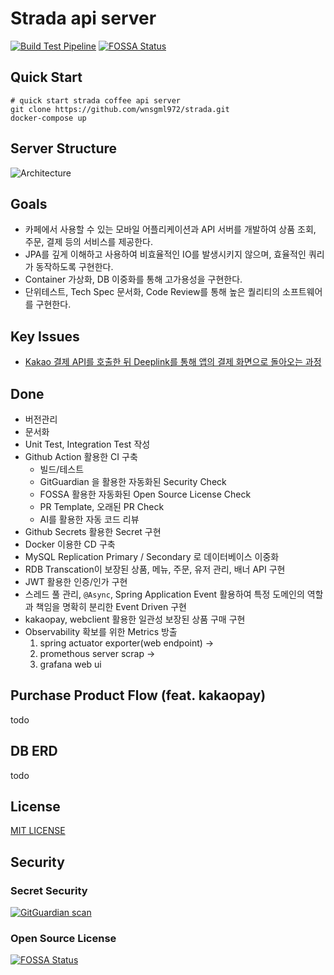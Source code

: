 # Strada api server

[![Build Test Pipeline](https://github.com/Coffee-Street/strada/workflows/build-test-pipeline/badge.svg)](https://github.com/Coffee-Street/strada/actions)
[![FOSSA Status](https://app.fossa.com/api/projects/git%2Bgithub.com%2Fwnsgml972%2Fstrada.svg?type=shield)](https://app.fossa.com/projects/git%2Bgithub.com%2Fwnsgml972%2Fstrada?ref=badge_shield)

## Quick Start

```shell script
# quick start strada coffee api server
git clone https://github.com/wnsgml972/strada.git
docker-compose up
```

## Server Structure

![Architecture](https://user-images.githubusercontent.com/34090998/173180518-cb23fa97-5e5d-42fa-9094-96970f864f11.png)


## Goals

* 카페에서 사용할 수 있는 모바일 어플리케이션과 API 서버를 개발하여 상품 조회, 주문, 결제 등의 서비스를 제공한다.
* JPA를 깊게 이해하고 사용하여 비효율적인 IO를 발생시키지 않으며, 효율적인 쿼리가 동작하도록 구현한다.
* Container 가상화, DB 이중화를 통해 고가용성을 구현한다.
* 단위테스트, Tech Spec 문서화, Code Review를 통해 높은 퀄리티의 소프트웨어를 구현한다.

## Key Issues

* [Kakao 결제 API를 호출한 뒤 Deeplink를 통해 앱의 결제 화면으로 돌아오는 과정](https://github.com/Coffee-Street/Document/blob/master/tech-spec/KakaoPaymentTechSpec.md)

## Done

- 버전관리
- 문서화
- Unit Test, Integration Test 작성
- Github Action 활용한 CI 구축
  - 빌드/테스트
  - GitGuardian 을 활용한 자동화된 Security Check
  - FOSSA 활용한 자동화된 Open Source License Check
  - PR Template, 오래된 PR Check
  - AI를 활용한 자동 코드 리뷰
- Github Secrets 활용한 Secret 구현
- Docker 이용한 CD 구축
- MySQL Replication Primary / Secondary 로 데이터베이스 이중화
- RDB Transcation이 보장된 상품, 메뉴, 주문, 유저 관리, 배너 API 구현
- JWT 활용한 인증/인가 구현
- 스레드 풀 관리, `@Async`, Spring Application Event 활용하여 특정 도메인의 역할과 책임을 명확히 분리한 Event Driven 구현
- kakaopay, webclient 활용한 일관성 보장된 상품 구매 구현
- Observability 확보를 위한 Metrics 방출
  1. spring actuator exporter(web endpoint) →
  2. promethous server scrap →
  3. grafana web ui


## Purchase Product Flow (feat. kakaopay)

todo

## DB ERD

todo

## License

[MIT LICENSE](https://github.com/Coffee-Street/strada/blob/master/LICENSE)

## Security

### Secret Security

[![GitGuardian scan](https://github.com/Coffee-Street/strada/actions/workflows/gg-shield-action.yml/badge.svg)](https://github.com/Coffee-Street/strada/actions/workflows/gg-shield-action.yml)

### Open Source License

[![FOSSA Status](https://app.fossa.com/api/projects/git%2Bgithub.com%2Fwnsgml972%2Fstrada.svg?type=large)](https://app.fossa.com/projects/git%2Bgithub.com%2Fwnsgml972%2Fstrada?ref=badge_large)
